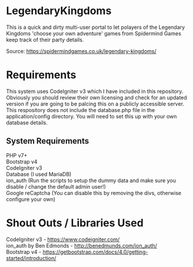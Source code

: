 # LegendaryKingdoms
This is a quick and dirty multi-user portal to let polayers of the Legendary Kingdoms 'choose your own adventure' games from Spidermind Games keep track of their party details.

Source: https://spidermindgames.co.uk/legendary-kingdoms/

# Requirements
This system uses CodeIgniter v3 which I have included in this repository.  Obviously you should review their own licensing and check for an updated version if you are going to be palcing this on a publicly accessible server.
This respository does not include the database.php file in the application/config directory.  You will need to set this up with your own database details.

## System Requirements
PHP v7+  
Bootstrap v4  
CodeIgniter v3  
Database (I used MariaDB)  
ion_auth (Run the scripts to setup the dummy data and make sure you disable / change the default admin user!)  
Google reCaptcha (You can disable this by removing the divs, otherwise configure your own)

# Shout Outs / Libraries Used
CodeIgniter v3 - https://www.codeigniter.com/  
ion_auth by Ben Edmonds - http://benedmunds.com/ion_auth/  
Bootstrap v4 - https://getbootstrap.com/docs/4.0/getting-started/introduction/
